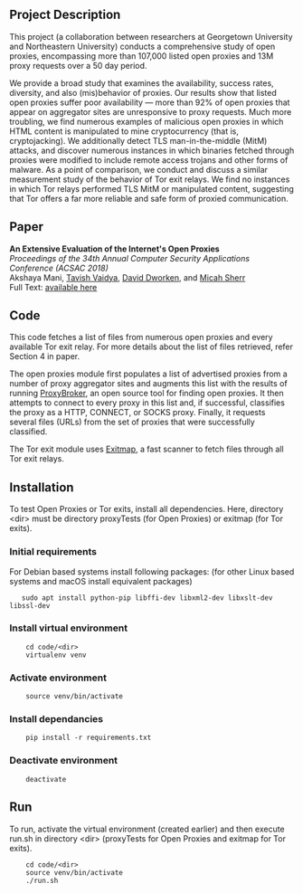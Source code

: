 ## Project Description

This project (a collaboration between researchers at Georgetown University and Northeastern University) conducts a comprehensive study of open proxies, encompassing more than 107,000 listed open proxies and 13M proxy requests over a 50 day period.

We provide a broad study that examines the availability, success rates, diversity, and also (mis)behavior of proxies. Our results show that listed open proxies suffer poor availability — more than 92% of open proxies that appear on aggregator sites are unresponsive to proxy requests. Much more troubling, we find numerous examples of malicious open proxies in which HTML content is manipulated to mine cryptocurrency (that is, cryptojacking). We additionally detect TLS man-in-the-middle (MitM) attacks, and discover numerous instances in which binaries fetched through proxies were modified to include remote access trojans and other forms of malware. As a point of comparison, we conduct and discuss a similar measurement study of the behavior of Tor exit relays. We find no instances in which Tor relays performed TLS MitM or manipulated content, suggesting that Tor offers a far more reliable and safe form of proxied communication.

## Paper

**An Extensive Evaluation of the Internet's Open Proxies**  
_Proceedings of the 34th Annual Computer Security Applications Conference (ACSAC 2018)_<br/>
Akshaya Mani, [Tavish Vaidya](https://security.cs.georgetown.edu/~tavish/), [David Dworken](https://daviddworken.com/), and [Micah Sherr](https://security.cs.georgetown.edu/~msherr/)<br/>
Full Text: [available here](https://security.cs.georgetown.edu/~msherr/papers/openproxies.pdf)

## Code

This code fetches a list of files from numerous open proxies and every available Tor exit relay. For more details about the list of files retrieved, refer Section 4 in paper.

The open proxies module first populates a list of advertised proxies from a number of proxy aggregator sites and augments this list with the results of running [ProxyBroker](https://github.com/constverum/ProxyBroker), an open source tool for finding open proxies. It then attempts to connect to every proxy in this list and, if successful, classifies the proxy as a HTTP, CONNECT, or SOCKS proxy. Finally, it requests several files (URLs) from the set of proxies that were successfully classified.

The Tor exit module uses [Exitmap](https://github.com/NullHypothesis/), a fast scanner to fetch files through all Tor exit relays.  

## Installation

To test Open Proxies or Tor exits, install all dependencies. Here, directory \<dir\> must be directory proxyTests (for Open Proxies) or exitmap (for Tor exits).

### Initial requirements

For Debian based systems install following packages: (for other Linux based systems and macOS install equivalent packages)

```
   sudo apt install python-pip libffi-dev libxml2-dev libxslt-dev libssl-dev
```

### Install virtual environment
```
    cd code/<dir>
    virtualenv venv
```

### Activate environment
```
    source venv/bin/activate
```

### Install dependancies
```
    pip install -r requirements.txt
```

### Deactivate environment
```
    deactivate
```

## Run

To run, activate the virtual environment (created earlier) and then execute run.sh in directory \<dir\> (proxyTests for Open Proxies and exitmap for Tor exits). 
```
    cd code/<dir>
    source venv/bin/activate
    ./run.sh
```
